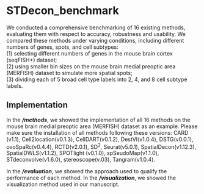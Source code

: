 # STDecon_benchmark
We conducted a comprehensive benchmarking of 16 existing methods, evaluating them with respect to accuracy, robustness and usability. We compared these methods under varying conditions, including different numbers of genes, spots, and cell subtypes:  
(1) selecting different numbers of genes in the mouse brain cortex (seqFISH+) dataset;  
(2) using smaller bin sizes on the mouse brain medial preoptic area (MERFISH) dataset to simulate more spatial spots;  
(3) dividing each of 5 broad cell type labels into 2, 4, and 8 cell subtype labels. 
## Implementation
In the ***/methods***, we showed the implementation of all 16 methods on the mouse brain medial preoptic area (MERFISH) dataset as an example. Please make sure the installation of all methods following these versions: CARD (v1.1), Cell2location(v0.1.3), CellDART(v0.1.2), DestVI(v1.0.4), DSTG(v0.0.1), ovoSpaRc(v0.4.4), RCTD(v2.0.1), SD<sup>2</sup>, Seurat(v5.0.1), SpatialDecon(v1.12.3), SpatialDWLS(v1.1.2), SPOTlight (v0.1.0), spSeudoMap(v1.1.0), STdeconvolve(v1.6.0), stereoscope(v.03), Tangram(v1.0.4).  
  
In the ***/evaluation***, we showed the approach used to qualify the performance of each method. In the ***/visualization***, we  showed the visualization method used in our manuscript.
